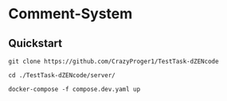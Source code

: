 # Comment-System

## Quickstart

```shell
git clone https://github.com/CrazyProger1/TestTask-dZENcode
```

```shell
cd ./TestTask-dZENcode/server/
```

```shell
docker-compose -f compose.dev.yaml up
```

